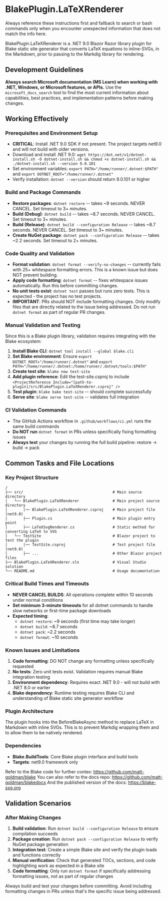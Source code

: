 # BlakePlugin.LaTeXRenderer

Always reference these instructions first and fallback to search or bash commands only when you encounter unexpected information that does not match the info here.

BlakePlugin.LaTeXRenderer is a .NET 9.0 Blazor Razor library plugin for Blake static site generator that converts LaTeX equations to inline-SVGs, in the Markdown, prior to passing to the Markdig library for rendering.

## Development Guidelines

**Always search Microsoft documentation (MS Learn) when working with .NET, Windows, or Microsoft features, or APIs.** Use the `microsoft_docs_search` tool to find the most current information about capabilities, best practices, and implementation patterns before making changes.

## Working Effectively

### Prerequisites and Environment Setup
- **CRITICAL**: Install .NET 9.0 SDK if not present. The project targets net9.0 and will not build with older versions.
- Download and install .NET 9.0: `wget https://dot.net/v1/dotnet-install.sh -O dotnet-install.sh && chmod +x dotnet-install.sh && ./dotnet-install.sh --version 9.0.101`
- Set environment variables: `export PATH="/home/runner/.dotnet:$PATH"` and `export DOTNET_ROOT="/home/runner/.dotnet"`
- Verify installation: `dotnet --version` should return 9.0.101 or higher

### Build and Package Commands
- **Restore packages**: `dotnet restore` -- takes ~9 seconds. NEVER CANCEL. Set timeout to 3+ minutes.
- **Build (Debug)**: `dotnet build` -- takes ~8.7 seconds. NEVER CANCEL. Set timeout to 3+ minutes.
- **Build (Release)**: `dotnet build --configuration Release` -- takes ~8.7 seconds. NEVER CANCEL. Set timeout to 3+ minutes.
- **Create NuGet package**: `dotnet pack --configuration Release` -- takes ~2.2 seconds. Set timeout to 2+ minutes.

### Code Quality and Validation
- **Format validation**: `dotnet format --verify-no-changes` -- currently fails with 25+ whitespace formatting errors. This is a known issue but does NOT prevent building.
- **Apply code formatting**: `dotnet format` -- fixes whitespace issues automatically. Run this before committing changes.
- **No unit tests exist**: `dotnet test` passes but runs zero tests. This is expected - the project has no test projects.
- **IMPORTANT**: PRs should NOT include formatting changes. Only modify files that are directly related to the issue being addressed. Do not run `dotnet format` as part of regular PR changes.

### Manual Validation and Testing
Since this is a Blake plugin library, validation requires integrating with the Blake ecosystem:

1. **Install Blake CLI**: `dotnet tool install --global blake.cli`
2. **Set Blake environment**: Ensure `export DOTNET_ROOT="/home/runner/.dotnet"` and `export PATH="/home/runner/.dotnet:/home/runner/.dotnet/tools:$PATH"`
3. **Create test site**: `blake new test-site`
4. **Add plugin reference**: Edit the test-site.csproj to include `<ProjectReference Include="[path-to-plugin]/src/BlakePlugin.LaTeXRenderer.csproj" />`
5. **Test plugin**: `blake bake test-site` -- should complete successfully
6. **Serve site**: `blake serve test-site` -- validates full integration

### CI Validation Commands
- The GitHub Actions workflow in `.github/workflows/ci.yml` runs the same build commands
- **Do NOT run** `dotnet format` in PRs unless specifically fixing formatting issues
- **Always test** your changes by running the full build pipeline: restore → build → pack

## Common Tasks and File Locations

### Key Project Structure
```
/
├── src/                                        # Main source directory
│   └── BlakePlugin.LaTeXRenderer               # Main project source directory
│       |── BlakePlugin.LaTeXRenderer.csproj    # Main project file (net9.0)
│       ├── Plugin.cs                           # Main plugin entry point
│       ├── LaTeXSvgRenderer.cs                 # Static method for converting LaTeX to SVG
│   └── TestSite                                # Blazor project to test the plugin
│       |── TestSite.csproj                     # Test project file (net9.0)
│       ├── ...                                 # Other Blazor project files
├── BlakePlugin.LaTeXRenderer.sln               # Visual Studio solution
└── README.md                                   # Usage documentation
```

### Critical Build Times and Timeouts
- **NEVER CANCEL BUILDS**: All operations complete within 10 seconds under normal conditions
- **Set minimum 3-minute timeouts** for all dotnet commands to handle slow networks or first-time package downloads
- **Expected timing**:
  - `dotnet restore`: ~9 seconds (first time may take longer)
  - `dotnet build`: ~8.7 seconds  
  - `dotnet pack`: ~2.2 seconds
  - `dotnet format`: ~10 seconds

### Known Issues and Limitations
1. **Code formatting**: DO NOT change any formatting unless specifically requested
2. **No tests**: Zero unit tests exist. Validation requires manual Blake integration testing
3. **Environment dependency**: Requires exact .NET 9.0 - will not build with .NET 8.0 or earlier
4. **Blake dependency**: Runtime testing requires Blake CLI and understanding of Blake static site generator workflow

### Plugin Architecture
The plugin hooks into the BeforeBlakeAsync method to replace LaTeX in Markdown with inline SVGs. This is to prevent Markdig wrapping them and to allow them to be natively rendered.

### Dependencies
- **Blake.BuildTools**: Core Blake plugin interface and build tools
- **Targets**: net9.0 framework only

Refer to the Blake code for further contex: https://github.com/matt-goldman/blake
You can also refer to the docs repo: https://github.com/matt-goldman/blakedocs
And the published version of the docs: https://blake-ssg.org

## Validation Scenarios

### After Making Changes
1. **Build validation**: Run `dotnet build --configuration Release` to ensure compilation succeeds
2. **Package creation**: Run `dotnet pack --configuration Release` to verify NuGet package generation
3. **Integration test**: Create a simple Blake site and verify the plugin loads and functions correctly
4. **Manual verification**: Check that generated TOCs, sections, and code highlighting work as expected in a Blake site
5. **Code formatting**: Only run `dotnet format` if specifically addressing formatting issues, not as part of regular changes

Always build and test your changes before committing. Avoid including formatting changes in PRs unless that's the specific issue being addressed.